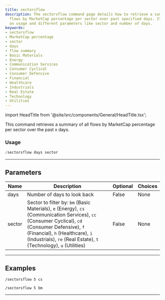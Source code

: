 ```yaml
---
title: sectorsflow
description: The sectorsflow command page details how to retrieve a summary of all
  flows by MarketCap percentage per sector over past specified days. It includes nuances
  on usage and different parameters like sector and number of days.
keywords:
- sectorsflow
- MarketCap percentage
- sector
- days
- flow summary
- Basic Materials
- Energy
- Communication Services
- Consumer Cyclical
- Consumer Defensive
- Financial
- Healthcare
- Industrials
- Real Estate
- Technology
- Utilities
---
```


import HeadTitle from '@site/src/components/General/HeadTitle.tsx';

<HeadTitle title="flow: sectorsflow - Telegram Reference | OpenBB Bot Docs" />

This command retrieves a summary of all flows by MarketCap percentage per sector over the past x days.

### Usage

```python wordwrap
/sectorsflow days sector
```

---

## Parameters

| Name | Description | Optional | Choices |
| ---- | ----------- | -------- | ------- |
| days | Number of days to look back | False | None |
| sector | Sector to filter by: `bm` (Basic Materials), `e` (Energy), `cs` (Communication Services), `cc` (Consumer Cyclical), `cd` (Consumer Defensive), `f` (Financial), `h` (Healthcare), `i` (Industrials), `re` (Real Estate), `t` (Technology), `u` (Utilities) | False | None |


---

## Examples

```
/sectorsflow 5 cs
```

```
/sectorsflow 5 bm
```
---

